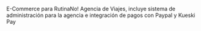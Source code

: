E-Commerce para RutinaNo! Agencia de Viajes, incluye sistema de administración para la agencia e integración de pagos con Paypal y Kueski Pay